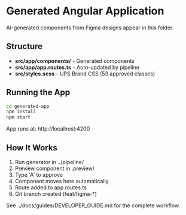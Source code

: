 # Generated Angular Application

AI-generated components from Figma designs appear in this folder.

## Structure

- **src/app/components/** - Generated components
- **src/app/app.routes.ts** - Auto-updated by pipeline
- **src/styles.scss** - UPS Brand CSS (53 approved classes)

## Running the App

```bash
cd generated-app
npm install
npm start
```

App runs at: http://localhost:4200

## How It Works

1. Run generator in ../pipeline/
2. Preview component in .preview/
3. Type 'A' to approve
4. Component moves here automatically
5. Route added to app.routes.ts
6. Git branch created (feat/figma-*)

See ../docs/guides/DEVELOPER_GUIDE.md for the complete workflow.
